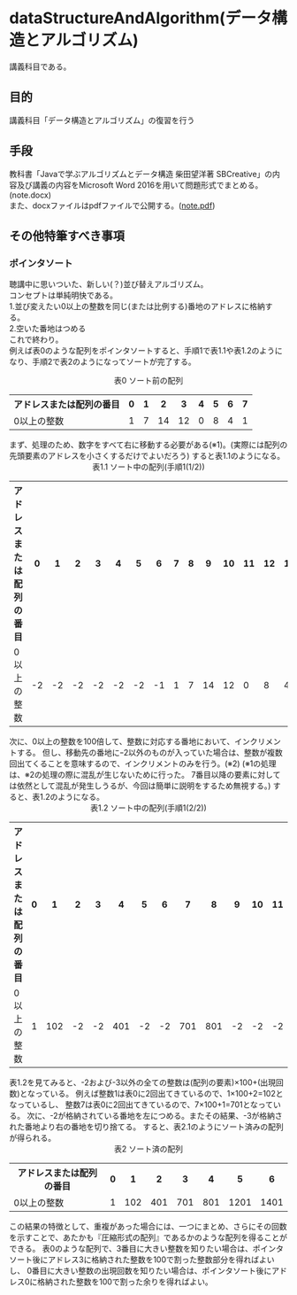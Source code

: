 ﻿# dataStructureAndAlgorithm(データ構造とアルゴリズム)
講義科目である。
## 目的
講義科目「データ構造とアルゴリズム」の復習を行う  
## 手段
教科書「Javaで学ぶアルゴリズムとデータ構造 柴田望洋著 SBCreative」の内容及び講義の内容をMicrosoft Word 2016を用いて問題形式でまとめる。(note.docx)  
また、docxファイルはpdfファイルで公開する。([note.pdf](https://github.com/17ec084/grade2-2/raw/master/dataStructureAndAlgorithm/note.pdf))
## その他特筆すべき事項

### ポインタソート
聴講中に思いついた、新しい(？)並び替えアルゴリズム。  
コンセプトは単純明快である。  
1.並び変えたい0以上の整数を同じ(または比例する)番地のアドレスに格納する。  
2.空いた番地はつめる  
これで終わり。  
例えば表0のような配列をポインタソートすると、手順1で表1.1や表1.2のようになり、手順2で表2のようになってソートが完了する。  
<Div Align="center">表0 ソート前の配列  
<table>
  <tr>
    <th>アドレスまたは配列の番目</th>
    <th>0</th>
    <th>1</th>
    <th>2</th>
    <th>3</th>
    <th>4</th>
    <th>5</th>
    <th>6</th>
    <th>7</th>
  </tr>
  <tr>
    <td>0以上の整数</td>
    <td>1</td>
    <td>7</td>
    <td>14</td>
    <td>12</td>
    <td>0</td>
    <td>8</td>
    <td>4</td>
    <td>1</td>
  </tr>
</table></Div>  
まず、処理のため、数字をすべて右に移動する必要がある(※1)。(実際には配列の先頭要素のアドレスを小さくするだけでよいだろう)  
すると表1.1のようになる。
<Div Align="center">表1.1 ソート中の配列(手順1(1/2))
<table>
  <tr>
    <th>アドレスまたは配列の番目</th>
    <th>0</th>
    <th>1</th>
    <th>2</th>
    <th>3</th>
    <th>4</th>
    <th>5</th>
    <th>6</th>
    <th>7</th>
    <th>8</th>
    <th>9</th>
    <th>10</th>
    <th>11</th>
    <th>12</th>
    <th>13</th>
    <th>14</th>
    <th>15</th>
  </tr>
  <tr>
    <td>0以上の整数</td>
    <td>-2</td>
    <td>-2</td>
    <td>-2</td>
    <td>-2</td>
    <td>-2</td>
    <td>-2</td>
    <td>-1</td>
    <td>1</td>
    <td>7</td>
    <td>14</td>
    <td>12</td>
    <td>0</td>
    <td>8</td>
    <td>4</td>
    <td>1</td>
    <td>-3</td>
  </tr>
</table></Div>  
次に、0以上の整数を100倍して、整数に対応する番地において、インクリメントする。  
但し、移動先の番地にｰ2以外のものが入っていた場合は、整数が複数回出てくることを意味するので、インクリメントのみを行う。(※2)  
(※1の処理は、※2の処理の際に混乱が生じないために行った。  
7番目以降の要素に対しては依然として混乱が発生しうるが、今回は簡単に説明をするため無視する。)  
すると、表1.2のようになる。  
<Div Align="center">表1.2 ソート中の配列(手順1(2/2)) 
<table>
  <tr>
    <th>アドレスまたは配列の番目</th>
    <th>0</th>
    <th>1</th>
    <th>2</th>
    <th>3</th>
    <th>4</th>
    <th>5</th>
    <th>6</th>
    <th>7</th>
    <th>8</th>
    <th>9</th>
    <th>10</th>
    <th>11</th>
    <th>12</th>
    <th>13</th>
    <th>14</th>
    <th>15</th>
  </tr>
  <tr>
    <td>0以上の整数</td>
    <td>1</td>
    <td>102</td>
    <td>-2</td>
    <td>-2</td>
    <td>401</td>
    <td>-2</td>
    <td>-2</td>
    <td>701</td>
    <td>801</td>
    <td>-2</td>
    <td>-2</td>
    <td>-2</td>
    <td>1201</td>
    <td>-2</td>
    <td>1401</td>
    <td>-3</td>
  </tr>
</table></Div>  
表1.2を見てみると、-2および-3以外の全ての整数は(配列の要素)×100+(出現回数)となっている。  
例えば整数1は表0に2回出てきているので、1×100+2=102となっているし、  
整数7は表0に2回出てきているので、7×100+1=701となっている。  
次に、-2が格納されている番地を左につめる。またその結果、-3が格納された番地より右の番地を切り捨てる。  
すると、表2.1のようにソート済みの配列が得られる。  
<Div Align="center">表2 ソート済の配列
<table>
  <tr>
    <th>アドレスまたは配列の番目</th>
    <th>0</th>
    <th>1</th>
    <th>2</th>
    <th>3</th>
    <th>4</th>
    <th>5</th>
    <th>6</th>
  </tr>
  <tr>
    <td>0以上の整数</td>
    <td>1</td>
    <td>102</td>
    <td>401</td>
    <td>701</td>
    <td>801</td>
    <td>1201</td>
    <td>1401</td>
  </tr>
</table></Div>
この結果の特徴として、重複があった場合には、一つにまとめ、さらにその回数を示すことで、あたかも『圧縮形式の配列』であるかのような配列を得ることができる。  
表0のような配列で、3番目に大きい整数を知りたい場合は、ポインタソート後にアドレス3に格納された整数を100で割った整数部分を得ればよいし、
0番目に大きい整数の出現回数を知りたい場合は、ポインタソート後にアドレス0に格納された整数を100で割った余りを得ればよい。  

